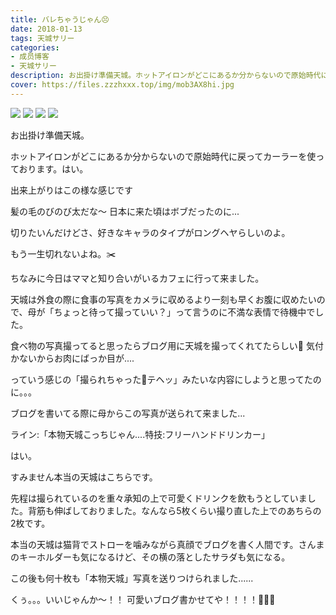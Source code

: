 ```yaml
---
title: バレちゃうじゃん😣
date: 2018-01-13
tags: 天城サリー
categories: 
- 成员博客
- 天城サリー
description: お出掛け準備天城。ホットアイロンがどこにあるか分からないので原始時代に戻ってカーラーを使っております。はい。出来上がりはこの様な感じです髪の毛のびのび太だな〜 日本に来た頃はボブだったのに...切りた...
cover: https://files.zzzhxxx.top/img/mob3AX8hi.jpg 
---
```

![](https://files.zzzhxxx.top/img/mob3AX8hi.jpg)
![](https://files.zzzhxxx.top/img/mobUbMDJy.jpg)
![](https://files.zzzhxxx.top/img/mobq1KxrP.jpg)
![](https://files.zzzhxxx.top/img/mobVSbTR7.jpg)

お出掛け準備天城。



ホットアイロンがどこにあるか分からないので原始時代に戻ってカーラーを使っております。はい。






出来上がりはこの様な感じです




髪の毛のびのび太だな〜 日本に来た頃はボブだったのに...

切りたいんだけどさ、好きなキャラのタイプがロングヘヤらしいのよ。

もう一生切れないよね。✂️

ちなみに今日はママと知り合いがいるカフェに行って来ました。

天城は外食の際に食事の写真をカメラに収めるより一刻も早くお腹に収めたいので、母が「ちょっと待って撮っていい？」って言うのに不満な表情で待機中でした。

食べ物の写真撮ってると思ったらブログ用に天城を撮ってくれてたらしい💖 気付かないからお肉にばっか目が....



っていう感じの「撮られちゃった💖テヘッ」みたいな内容にしようと思ってたのに。。。

ブログを書いてる際に母からこの写真が送られて来ました...



ライン:「本物天城こっちじゃん....特技:フリーハンドドリンカー」

はい。

すみません本当の天城はこちらです。

先程は撮られているのを重々承知の上で可愛くドリンクを飲もうとしていました。背筋も伸ばしておりました。なんなら5枚くらい撮り直した上でのあちらの2枚です。

本当の天城は猫背でストローを噛みながら真顔でブログを書く人間です。さんまのキーホルダーも気になるけど、その横の落としたサラダも気になる。

この後も何十枚も「本物天城」写真を送りつけられました......

くぅ。。。いいじゃんか〜！！
可愛いブログ書かせてや！！！！🤷🏻‍♀️






